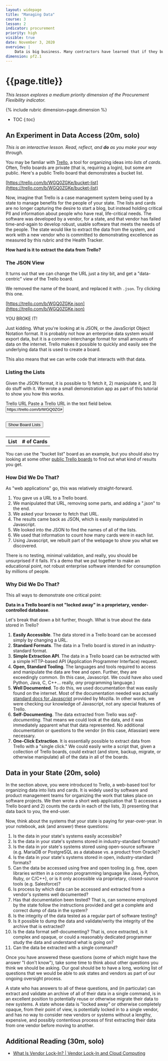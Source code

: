 ```yaml
---
layout: widepage
title: "Managing Data"
course: 3
lesson: 2
indicator: procurement
priority: high
visible: true
date: November 3, 2020
overview: |
    Data is big business. Many contractors have learned that if they build a system that "locks in" the government, they not only "own" the data (potentially tying the government to them as a vendor in-perpetuity), but the data itself becomes a valuable commodity to be resold on the open market. Neither of these outcomes (necessarily) serves the people.
dimension: pf2.1
---
```


# {{page.title}}

*This lesson explores a medium priority dimension of the Procurement Flexibility indicator.*

{% include rubric dimension=page.dimension %}

* TOC
{:toc}

## An Experiment in Data Access (20m, solo)

*This is an interactive lesson. Read, reflect, and **do** as you make your way through.*

You may be famliar with [Trello](https://trello.com/), a tool for organizing ideas into *lists* of *cards*. Often, Trello boards are private (that is, requiring a login), but some are public. Here's a public Trello board that demonstrates a bucket list.

[https://trello.com/b/WGQ0ZGKe/bucket-list](https://trello.com/b/WGQ0ZGKe/bucket-list)

Now, imagine that Trello is a case management system being used by a state to manage benefits for the people of your state. The lists and cards are no longer capturing the desire to start a blog, but instead holding critical PII and information about people who have real, life-critical needs. The software was developed by a vendor, for a state, and that vendor has failed time-and-again to develop robust, usable software that meets the needs of the people. The state would like to extract the data from the system, and work with a new vendor who is committed to demonstrating excellence as measured by this rubric and the Health Tracker. 

**How hard is it to extract the data from Trello?**

### The JSON View

It turns out that we can change the URL just a *tiny* bit, and get a "data-centric" view of the Trello board.

We removed the name of the board, and replaced it with `.json`. Try clicking this one.

[https://trello.com/b/WGQ0ZGKe.json](https://trello.com/b/WGQ0ZGKe.json)

YOU BROKE IT!

Just kidding. What you're looking at is JSON, or the JavaScript Object Notation format. It is probably not how an enterprise data system would export data, but it is a common interchange format for small amounts of data on the internet. Trello makes it possible to quickly and easily see the underlying data that is used to create a board.

This also means that we can write code that interacts with that data.

### Listing the Lists

Given the JSON format, it is possible to 1) fetch it, 2) manipulate it, and 3) do stuff with it. We wrote a small demonstration app as part of this tutorial to show you how this works.

<!-- Code at bottom of page. -->
<div class="grid-container">
    <div class="grid-row">
        <div class="grid-col-6">
            <label class="usa-label" for="with-hint-input">
                Trello URL
            </label>
            <span class="usa-hint">
                Paste a Trello URL in the text field below.
            </span>
            <input class="usa-input" id="trello-url" width="100%" value="https://trello.com/b/WGQ0ZGKe/bucket-list">
        </div>
    </div>
    <div class="grid-row" style="margin-top: 2em;">
        <div class="grid-col-6 grid-offset-4" >
            <button class="usa-button" onclick="showLists();">Show Board Lists</button>
        </div>
    </div>
    <div class="grid-row" style="margin-top: 2em;">
        <div class="grid-col-8">
            <table class="usa-table usa-table--borderless" width="100%" id="trello-table">
                <tr>
                    <th scope="col">List</th>
                    <th scope="col"># of Cards</th>
                </tr>
            </table>
        </div>
    </div>
</div>

You can use the "bucket list" board as an example, but you should also try looking at some other [public Trello boards](https://maybevaibhav.medium.com/best-35-trello-boards-for-you-to-see-and-get-inspired-6bf28b565616) to find out what kind of results you get.

### How Did We Do That?

As "web applications" go, this was relatively straight-forward.

1. You gave us a URL to a Trello board.
2. We manipulated that URL, removing some parts, and adding a ".json" to the end.
3. We asked your browser to fetch that URL.
4. The results came back as JSON, which is easily manipulated in Javascript.
5. We looked into the JSON to find the names of all of the lists.
6. We used that information to count how many cards were in each list.
7. Using Javascript, we rebuilt part of the webpage to show you what we discovered.

There is no testing, minimal validation, and really, you should be unsurprised if it fails. It's a demo that we put together to make an educational point, not robust enterprise software intended for consumption by millions of people.

### Why Did We Do That?

This all ways to demonstrate one critical point:

**Data in a Trello board is not "locked away" in a proprietary, vendor-controlled database**. 

Let's break that down a bit further, though. What is true about the data stored in Trello?

1. **Easily Accessible**. The data stored in a Trello board can be accessed simply by changing a URL.
2. **Standard Formats**. The data in a Trello board is stored in an industry-standard format.
3. **Simple Extraction API**. The data in a Trello board can be extracted with a simple HTTP-based API (Application Programmer Interface) request.
4. **Open, Standard Tooling**. The languages and tools required to access and manipulate the data are free and open. Further, they are exceedingly common. (In this case, Javascript. We could have also used Python, Java, C, C++... really, *any* programming language.)
5. **Well Documented**. To do this, we used documentation that was easily found on the internet. Most of the documentation needed was actually [standard docs for Javascript](https://developer.mozilla.org/en-US/docs/Web) provided by Mozilla. In other words, we were checking our knowledge of Javascript, not any special features of Trello.
6. **Self-Documenting**. The data extracted from Trello was *self-documenting*. That means we could look at the data, and it was immediately apparent what that data represented. No additional documentation or questions to the vendor (in this case, Atlassian) were necessary.
7. **One-Click Extraction**. It is essentially possible to extract data from Trello with a "single click." We could easily write a script that, given a collection of Trello boards, could extract (and store, backup, migrate, or otherwise manipulate) all of the data in all of the boards.
 
## Data in your State (20m, solo)

In the section above, you were introduced to Trello, a web-based tool for organizing data into lists and cards. It is widely used by software and product management teams for organizing the work that takes place on software projects. We then wrote a short web application that 1) accesses a Trello board and 2) counts the cards in each of the lists, 3) presenting that data back to you, the end-user.

Now, think about the systems that your state is paying for year-over-year. In your notebook, ask (and answer) these questions:

1. Is the data in your state's systems easily accessible?
2. Is the data in your state's systems stored in industry-standard formats?
3. Is the data in yor state's systems stored using open-source software (e.g. MariaDB or PostgreSQL as a database vs. a product from Oracle)? 
4. Is the data in your state's systems stored in open, industry-standard formats?
5. Can the data be accessed using free and open tooling (e.g. free, open libraries written in a common programming language like Java, Python, Ruby, or C/C++), or is it only accessible via proprietary, closed-source tools (e.g. Salesforce)?
6. Is process by which data can be accessed and extracted from a vendor's systems well documented? 
7. Has that documentation been tested? That is, can someone employed by the state follow the instructions provided and  get a complete and correct dump of data in the system?
8. Is the integrity of the data tested as a regular part of software  testing?
9. Is it possible to dump the data and validate/verity the integrity of the archive that is extracted? 
10. Is the data format self-documenting? That is, once extracted, is it complex and opaque, or could a reasonably dedicated programmer study the data and understand what is going on?
11. Can the data be extracted with a single command? 

Once you have answered these questions (some of which might have the answer "I don't know"), take some time to think about other questions you think we should be asking. Our goal should be to have a long, working list of questions that we would be able to ask states and vendors as part of our ongoing oversight process. 

A state who has answers to all of these questions, and (in particular) can extract and validate an archive of all of their data in a single command, is in an excellent position to potentially reuse or otherwise migrate their data to new systems. A state whose data is "locked away" or otherwise completely opaque, from their point of view, is potentially locked in to a single vendor, and has no way to consider new vendors or systems without a lengthy, expensive, and possibly contentious process of first extracting their data from one vendor before moving to another.

## Additional Reading (30m, solo)

* [What Is Vendor Lock-In? | Vendor Lock-In and Cloud Computing
](https://www.cloudflare.com/learning/cloud/what-is-vendor-lock-in/)








<script>
    function onResponse (request) {
        return function () {
            const resp = request.response;
            console.log(resp);
            if (resp) {
                // Delete old rows
                for (row of document.getElementsByClassName("DELETEME")) {
                    row.remove();
                }
                // Grab the table itself, so new rows can be inserted.
                var table = document.getElementById("trello-table");
                // Lets take a look at the lists in the console.
                console.log(resp.lists);
                // For each element of lists array...
                for (e of resp.lists) {
                    // Grab the list ID, and count how many times it shows
                    // up in the list of cards.
                    listid = e.id;
                    cardcount = 0;
                    for (c of resp.cards) {
                        if (c.idList == listid) cardcount++;
                    }
                    // Create the new rows, and populate it with data.
                    newr = document.createElement("tr");
                    // Make sure to set the class appropriately, 
                    // so we can delete it later. 
                    newr.setAttribute("class", "DELETEME");
                    ln = document.createElement("td");
                    ln.textContent = e.name;
                    lc = document.createElement("td");
                    lc.textContent = cardcount;
                    newr.appendChild(ln);
                    newr.appendChild(lc);
                    // Append the new row to the table.
                    table.appendChild(newr);
                }
            }
        }
    }
    function showLists() {
        console.log("beep.");
        var url = document.getElementById("trello-url").value;
        console.log(url);
        // https://trello.com/b/WGQ0ZGKe/bucket-list
        let re = /^https:\/\/trello.com\/b\/(.*?)\/.*$/
        let groups = re.exec(url);
        // Make sure it is a trello URL.
        if (groups) {
            //Rewrite the URL. 
            // https://trello.com/b/WGQ0ZGKe.json
            let newURL = "https://trello.com/b/" + groups[1] + ".json";
            let request = new XMLHttpRequest();
            request.responseType = 'json';
            request.open('GET', newURL);
            request.onload = onResponse(request);
            request.send();
        } else {
            console.log("url is not a match.");
        }
        // Prevent the default behavior.
        return false;
    }
</script>




[](https://www.lifewire.com/what-is-google-takeout-4173795)